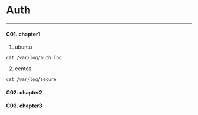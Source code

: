 # Auth
---


#### C01. chapter1
1. ubuntu
```
cat /var/log/auth.log
```

2. centos
```
cat /var/log/secure
```

#### C02. chapter2

#### C03. chapter3

